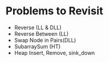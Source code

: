 # Problems to Revisit

* Reverse (LL & DLL)
* Reverse Between (LL)
* Swap Node in Pairs(DLL)
* SubarraySum (HT)
* Heap Insert, Remove, sink_down